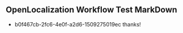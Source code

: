 ## OpenLocalization Workflow Test MarkDown
* b0f467cb-2fc6-4e0f-a2d6-1509275019ec thanks!

<!--HONumber=Aug16_HO3-->


